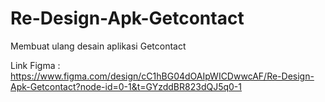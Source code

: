 # Re-Design-Apk-Getcontact
Membuat ulang desain aplikasi Getcontact

Link Figma :
https://www.figma.com/design/cC1hBG04dOAIpWICDwwcAF/Re-Design-Apk-Getcontact?node-id=0-1&t=GYzddBR823dQJ5q0-1
